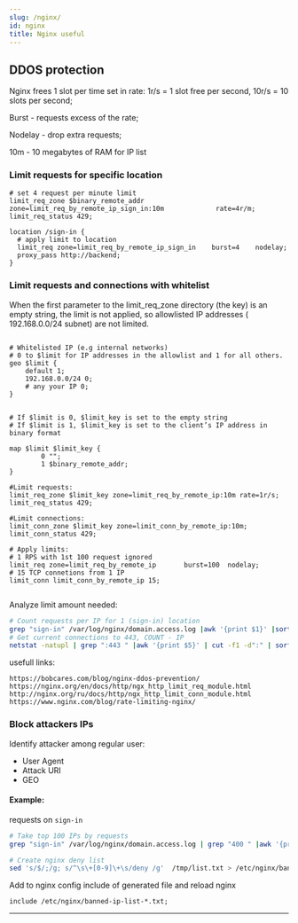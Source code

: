 ```yaml
---
slug: /nginx/
id: nginx
title: Nginx useful
---
```


## DDOS protection

Nginx frees 1 slot per time set in rate: 1r/s = 1 slot free per second, 10r/s = 10 slots per second;

Burst - requests excess of the rate;

Nodelay - drop extra requests;

10m - 10 megabytes of RAM for IP list


### Limit requests for specific location
```nginx
# set 4 request per minute limit
limit_req_zone $binary_remote_addr  zone=limit_req_by_remote_ip_sign_in:10m             rate=4r/m;
limit_req_status 429;

location /sign-in {
  # apply limit to location
  limit_req zone=limit_req_by_remote_ip_sign_in    burst=4    nodelay;
  proxy_pass http://backend;
}

```

### Limit requests and connections with whitelist

When the first parameter to the limit_req_zone directory (the key) is an empty string, the limit is not applied, so allowlisted IP addresses ( 192.168.0.0/24 subnet) are not limited.

```nginx

# Whitelisted IP (e.g internal networks)
# 0 to $limit for IP addresses in the allowlist and 1 for all others.
geo $limit {
    default 1;
    192.168.0.0/24 0;
    # any your IP 0;
}


# If $limit is 0, $limit_key is set to the empty string
# If $limit is 1, $limit_key is set to the client’s IP address in binary format

map $limit $limit_key {
        0 "";
        1 $binary_remote_addr;
}

#Limit requests:
limit_req_zone $limit_key zone=limit_req_by_remote_ip:10m rate=1r/s;
limit_req_status 429;

#Limit connections:
limit_conn_zone $limit_key zone=limit_conn_by_remote_ip:10m;
limit_conn_status 429;

# Apply limits:
# 1 RPS with 1st 100 request ignored
limit_req zone=limit_req_by_remote_ip       burst=100  nodelay;
# 15 TCP connetions from 1 IP
limit_conn limit_conn_by_remote_ip 15;


```

Analyze limit amount needed:
```sh
# Count requests per IP for 1 (sign-in) location
grep "sign-in" /var/log/nginx/domain.access.log |awk '{print $1}' |sort | uniq -c | sort -n | tail -n20
# Get current connections to 443, COUNT - IP
netstat -natupl | grep ":443 " |awk '{print $5}' | cut -f1 -d":" | sort |uniq -c  | sort -n | tail -n20
```

usefull links:
```
https://bobcares.com/blog/nginx-ddos-prevention/
https://nginx.org/en/docs/http/ngx_http_limit_req_module.html
http://nginx.org/ru/docs/http/ngx_http_limit_conn_module.html
https://www.nginx.com/blog/rate-limiting-nginx/
```

### Block attackers IPs

Identify attacker among regular user:
 - User Agent
 - Attack URI
 - GEO

#### Example:

requests on `sign-in`

```sh
# Take top 100 IPs by requests
grep "sign-in" /var/log/nginx/domain.access.log | grep "400 " |awk '{print $1}' |sort | uniq -c | sort -n | tail -n 100 > /tmp/list.txt

# Create nginx deny list
sed 's/$/;/g; s/^\s\+[0-9]\+\s/deny /g'  /tmp/list.txt > /etc/nginx/banned-ip-list-`date +%d.%m.%Y`.txt
```
Add to nginx config include of generated file and reload nginx

`include /etc/nginx/banned-ip-list-*.txt;`

---
